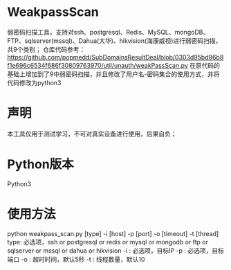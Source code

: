 # WeakpassScan
  弱密码扫描工具，支持对ssh、postgresql、Redis、MySQL、mongoDB、FTP、sqlserver(mssql)、Dahua(大华)、hikvision(海康威视)进行弱密码扫描，共9个类别；
  仓库代码参考：https://github.com/popmedd/SubDomainsResultDeal/blob/0303d95bd96b8f1e696c6534f686f30809763970/util/unauth/weakPassScan.py
  在原代码的基础上增加到了9中弱密码扫描，并且修改了用户名-密码集合的使用方式，并将代码修改为python3
# 声明
  本工具仅用于测试学习，不可对真实设备进行使用，后果自负；

# Python版本
  Python3

# 使用方法
  python weakpass_scan.py [type] -i [host] -p [port] -o [timeout] -t [thread]
  type: 必选项，ssh or postgresql or redis or mysql or mongodb or ftp or sqlserver or mssql or dahua or hikvision
  -i : 必选项，目标IP
  -p : 必选项，目标端口
  -o  : 超时时间，默认5秒
  -t  : 线程数量，默认10


  
  

